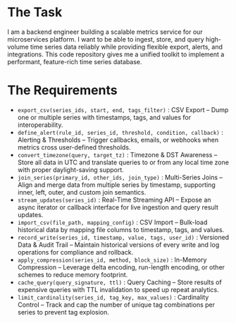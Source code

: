 # The Task

I am a backend engineer building a scalable metrics service for our microservices platform. I want to be able to ingest, store, and query high-volume time series data reliably while providing flexible export, alerts, and integrations. This code repository gives me a unified toolkit to implement a performant, feature-rich time series database.

# The Requirements

* `export_csv(series_ids, start, end, tags_filter)` : CSV Export – Dump one or multiple series with timestamps, tags, and values for interoperability.  
* `define_alert(rule_id, series_id, threshold, condition, callback)` : Alerting & Thresholds – Trigger callbacks, emails, or webhooks when metrics cross user-defined thresholds.  
* `convert_timezone(query, target_tz)` : Timezone & DST Awareness – Store all data in UTC and translate queries to or from any local time zone with proper daylight-saving support.  
* `join_series(primary_id, other_ids, join_type)` : Multi-Series Joins – Align and merge data from multiple series by timestamp, supporting inner, left, outer, and custom join semantics.  
* `stream_updates(series_id)` : Real-Time Streaming API – Expose an async iterator or callback interface for live ingestion and query result updates.  
* `import_csv(file_path, mapping_config)` : CSV Import – Bulk-load historical data by mapping file columns to timestamp, tags, and values.  
* `record_write(series_id, timestamp, value, tags, user_id)` : Versioned Data & Audit Trail – Maintain historical versions of every write and log operations for compliance and rollback.  
* `apply_compression(series_id, method, block_size)` : In-Memory Compression – Leverage delta encoding, run-length encoding, or other schemes to reduce memory footprint.  
* `cache_query(query_signature, ttl)` : Query Caching – Store results of expensive queries with TTL invalidation to speed up repeat analytics.  
* `limit_cardinality(series_id, tag_key, max_values)` : Cardinality Control – Track and cap the number of unique tag combinations per series to prevent tag explosion.

